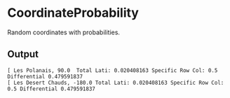 # CoordinateProbability
Random coordinates with probabilities.

## Output
~~~
[ Les Polanais, 90.0  Total Lati: 0.020408163 Specific Row Col: 0.5 Differential 0.479591837
[ Les Desert Chauds, -180.0 Total Lati: 0.020408163 Specific Row Col: 0.5 Differential 0.479591837
~~~
